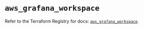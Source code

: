 # `aws_grafana_workspace`

Refer to the Terraform Registry for docs: [`aws_grafana_workspace`](https://registry.terraform.io/providers/hashicorp/aws/6.13.0/docs/resources/grafana_workspace).
